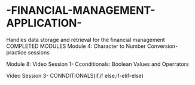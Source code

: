 # -FINANCIAL-MANAGEMENT-APPLICATION-
Handles data storage and retrieval for the financial management
COMPLETED MODULES 
Module 4: Character to Number Conversion- practice sessions

Module 8:
Video Session 1-
Cconditionals: Boolean Values and Operrators

Video Session 3-
CONNDITIONALS(if,if else,if-elif-else)
